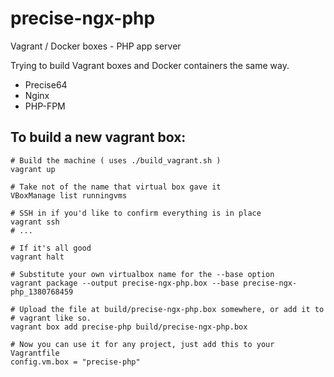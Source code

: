 precise-ngx-php
===============

Vagrant / Docker boxes - PHP app server

Trying to build Vagrant boxes and Docker containers the same way.

- Precise64
- Nginx
- PHP-FPM

## To build a new vagrant box:

    # Build the machine ( uses ./build_vagrant.sh )
    vagrant up

    # Take not of the name that virtual box gave it
    VBoxManage list runningvms

    # SSH in if you'd like to confirm everything is in place
    vagrant ssh
    # ...

    # If it's all good
    vagrant halt

    # Substitute your own virtualbox name for the --base option
    vagrant package --output precise-ngx-php.box --base precise-ngx-php_1380768459

    # Upload the file at build/precise-ngx-php.box somewhere, or add it to
    # vagrant like so.
    vagrant box add precise-php build/precise-ngx-php.box

    # Now you can use it for any project, just add this to your Vagrantfile
    config.vm.box = "precise-php"

